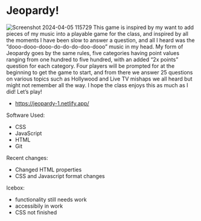 # Jeopardy!
![Screenshot 2024-04-05 115729](https://github.com/khaityy/Jeopardy/assets/163087214/a3029bc6-33b2-46e5-904c-668428846dcb)
This game is inspired by my want to add pieces of my music into a playable game for the class, and inspired by all the moments I have been slow to answer a question, and all I heard was the “dooo-dooo-dooo-do-do-do-doo-dooo” music in my head. My form of Jeopardy goes by the same rules, five categories having point values ranging from one hundred to five hundred, with an added “2x points” question for each category. Four players will be prompted for at the beginning to get the game to start, and from there we answer 25 questions on various topics such as Hollywood and Live TV mishaps we all heard but might not remember all the way. I hope the class enjoys this as much as I did! Let’s play!

- https://jeopardy-1.netlify.app/

Software Used:
- CSS
- JavaScript
- HTML
- Git

Recent changes:
- Changed HTML properties
- CSS and Javascript format changes

Icebox:
- functionality still needs work
- accessibily in work
- CSS not finished
